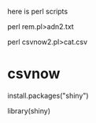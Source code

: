 here is perl scripts

perl rem.pl>adn2.txt

perl  csvnow2.pl>cat.csv




# csvnow

install.packages("shiny")

library(shiny)

